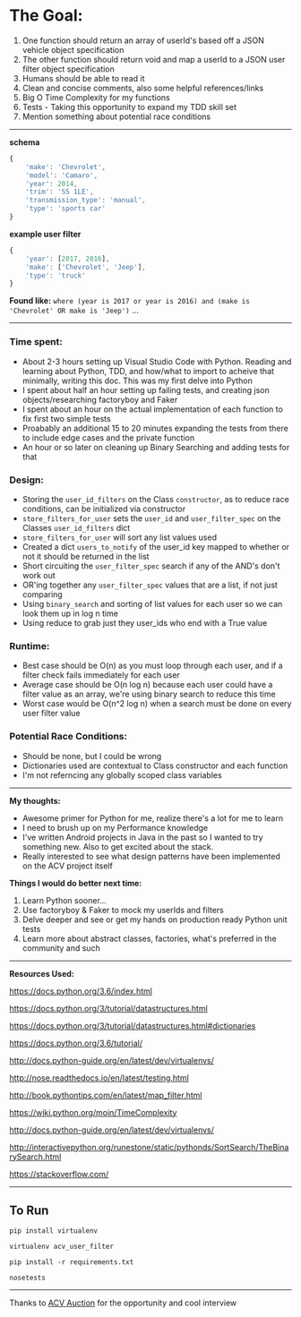 # The Goal: 


1. One function should return an array of userId's based off a JSON vehicle object specification
1. The other function should return void and map a userId to a JSON user filter object specification
1. Humans should be able to read it
1. Clean and concise comments, also some helpful references/links
1. Big O Time Complexity for my functions
1. Tests - Taking this opportunity to expand my TDD skill set
1. Mention something about potential race conditions

---

**schema**
```javascript
{
    'make': 'Chevrolet',
    'model': 'Camaro',
    'year': 2014,
    'trim': 'SS 1LE',
    'transmission_type': 'manual',
    'type': 'sports car'
}
```

**example user filter**
```javascript
{
    'year': [2017, 2016],
    'make': ['Chevrolet', 'Jeep'],
    'type': 'truck'
}
```

**Found like:**
`where (year is 2017 or year is 2016) and (make is 'Chevrolet' OR make is 'Jeep')` ...

---

### Time spent: 
* About 2-3 hours setting up Visual Studio Code with Python. Reading and learning about Python, TDD, and how/what to import to acheive that minimally, writing this doc. This was my first delve into Python
* I spent about half an hour setting up failing tests, and creating json objects/researching factoryboy and Faker
* I spent about an hour on the actual implementation of each function to fix first two simple tests
* Proabably an additional 15 to 20 minutes expanding the tests from there to include edge cases and the private function
* An hour or so later on cleaning up Binary Searching and adding tests for that

### Design:
* Storing the `user_id_filters` on the Class `constructor`, as to reduce race conditions, can be initialized via constructor
* `store_filters_for_user` sets the `user_id` and `user_filter_spec` on the Classes `user_id_filters` dict
* `store_filters_for_user` will sort any list values used
* Created a dict `users_to_notify` of the user_id key mapped to whether or not it should be returned in the list
* Short circuiting the `user_filter_spec` search if any of the AND's don't work out
* OR'ing together any `user_filter_spec` values that are a list, if not just comparing
* Using `binary_search` and sorting of list values for each user so we can look them up in log n time
* Using reduce to grab just they user_ids who end with a True value 

### Runtime:
* Best case should be O(n) as you must loop through each user, and if a filter check fails immediately for each user
* Average case should be O(n log n) because each user could have a filter value as an array, we're using binary search to reduce this time
* Worst case would be O(n^2 log n) when a search must be done on every user filter value

### Potential Race Conditions:
* Should be none, but I could be wrong 
* Dictionaries used are contextual to Class constructor and each function
* I'm not referncing any globally scoped class variables

---

**My thoughts:**
* Awesome primer for Python for me, realize there's a lot for me to learn
* I need to brush up on my Performance knowledge
* I've written Android projects in Java in the past so I wanted to try something new. Also to get excited about the stack. 
* Really interested to see what design patterns have been implemented on the ACV project itself


**Things I would do better next time:**
1. Learn Python sooner...
1. Use factoryboy & Faker to mock my userIds and filters
1. Delve deeper and see or get my hands on production ready Python unit tests
1. Learn more about abstract classes, factories, what's preferred in the community and such

---

**Resources Used:**

https://docs.python.org/3.6/index.html

https://docs.python.org/3/tutorial/datastructures.html

https://docs.python.org/3/tutorial/datastructures.html#dictionaries

https://docs.python.org/3.6/tutorial/

http://docs.python-guide.org/en/latest/dev/virtualenvs/

http://nose.readthedocs.io/en/latest/testing.html

http://book.pythontips.com/en/latest/map_filter.html

https://wiki.python.org/moin/TimeComplexity

http://docs.python-guide.org/en/latest/dev/virtualenvs/

http://interactivepython.org/runestone/static/pythonds/SortSearch/TheBinarySearch.html

https://stackoverflow.com/

---

## To Run

`pip install virtualenv`

`virtualenv acv_user_filter`

`pip install -r requirements.txt`

`nosetests`

---

Thanks to [ACV Auction](https://github.com/acv-auctions) for the opportunity and cool interview
